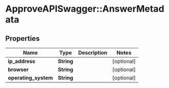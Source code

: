 # ApproveAPISwagger::AnswerMetadata

## Properties
Name | Type | Description | Notes
------------ | ------------- | ------------- | -------------
**ip_address** | **String** |  | [optional] 
**browser** | **String** |  | [optional] 
**operating_system** | **String** |  | [optional] 


